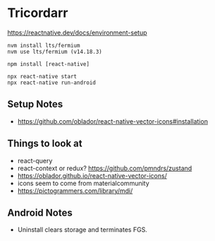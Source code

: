 Tricordarr
==========

https://reactnative.dev/docs/environment-setup

```
nvm install lts/fermium
nvm use lts/fermium (v14.18.3)

npm install [react-native]

npx react-native start
npx react-native run-android
```

Setup Notes
-----------
* https://github.com/oblador/react-native-vector-icons#installation

Things to look at
-----------------
* react-query
* react-context or redux? https://github.com/pmndrs/zustand
* https://oblador.github.io/react-native-vector-icons/
* icons seem to come from materialcommunity
* https://pictogrammers.com/library/mdi/

Android Notes
-------------
* Uninstall clears storage and terminates FGS.

